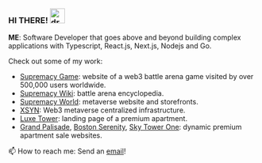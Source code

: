 
### HI THERE!  <img src="https://raw.githubusercontent.com/MartinHeinz/MartinHeinz/master/wave.gif" alt="drawing" width="30"/> 

<b>ME</b>: Software Developer that goes above and beyond building complex applications with Typescript, React.js, Next.js, Nodejs and Go.

Check out some of my work:
-	[Supremacy Game](https://supremacy.jonathanpunzalan.com): website of a web3 battle arena game visited by over 500,000 users worldwide.
-	[Supremacy Wiki](https://supremacy.jonathanpunzalan.com/wiki): battle arena encyclopedia.
-	[Supremacy World](https://supremacyworld.com/founders): metaverse website and storefronts.
-	[XSYN](https://xsyn.jonathanpunzalan.com): Web3 metaverse centralized infrastructure.
-	[Luxe Tower](https://luxetower.jonathanpunzalan.com): landing page of a premium apartment.
-	[Grand Palisade](https://grandpalisade.jonathanpunzalan.com), [Boston Serenity](https://bostonserenity.jonathanpunzalan.com), [Sky Tower One](https://skytowerone.jonathanpunzalan.com): dynamic premium apartment sale websites.


 
📫 How to reach me: Send an [email](mailto:jonathanpunzalan@outlook.com)!
